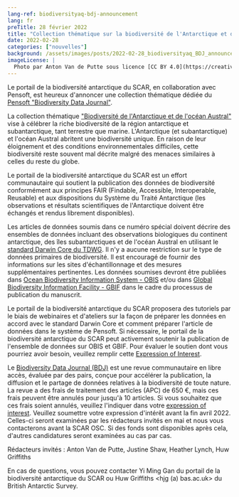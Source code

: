 ```yaml
---
lang-ref: biodiversityaq-bdj-announcement
lang: fr
preTitle: 28 février 2022
title: "Collection thématique sur la biodiversité de l'Antarctique et de l'océan Austral - Biodiversity Data Journal"
date: 2022-02-28
categories: ["nouvelles"]
background: /assets/images/posts/2022-02-28_biodiversityaq_BDJ_announcement.jpg
imageLicense: |
  Photo par Anton Van de Putte sous licence [CC BY 4.0](https://creativecommons.org/licenses/by/4.0/)
---
```


Le portail de la biodiversité antarctique du SCAR, en collaboration avec Pensoft, est heureux d'annoncer une collection thématique dédiée du [Pensoft "Biodiversity Data Journal"](https://bdj.pensoft.net/).

La collection thématique ["Biodiversité de l'Antarctique et de l'océan Austral"](https://bdj.pensoft.net/topical_collection/143/) vise à célébrer la riche biodiversité de la région antarctique et subantarctique, tant terrestre que marine. L'Antarctique (et subantarctique) et l'océan Austral abritent une biodiversité unique. En raison de leur éloignement et des conditions environnementales difficiles, cette biodiversité reste souvent mal décrite malgré des menaces similaires à celles du reste du globe.

Le portail de la biodiversité antarctique du SCAR est un effort communautaire qui soutient la publication des données de biodiversité conformément aux principes FAIR (Findable, Accessible, Interoperable, Reusable) et aux dispositions du Système du Traité Antarctique (les observations et résultats scientifiques de l'Antarctique doivent être échangés et rendus librement disponibles).

Les articles de données soumis dans ce numéro spécial doivent décrire des ensembles de données incluant des observations biologiques du continent antarctique, des îles subantarctiques et de l'océan Austral en utilisant le [standard Darwin Core du TDWG](https://dwc.tdwg.org/). Il n'y a aucune restriction sur le type de données primaires de biodiversité. Il est encouragé de fournir des informations sur les sites d'échantillonnage et des mesures supplémentaires pertinentes. Les données soumises devront être publiées dans [Ocean Biodiversity Information System - OBIS](http://www.obis.org/) et/ou dans [Global Biodiversity Information Facility - GBIF](http://www.gbif.org/) dans le cadre du processus de publication du manuscrit.

Le portail de la biodiversité antarctique du SCAR proposera des tutoriels par le biais de webinaires et d'ateliers sur la façon de préparer les données en accord avec le standard Darwin Core et comment préparer l'article de données dans le système de Pensoft. Si nécessaire, le portail de la biodiversité antarctique du SCAR peut activement soutenir la publication de l'ensemble de données sur OBIS et GBIF. Pour évaluer le soutien dont vous pourriez avoir besoin, veuillez remplir cette [Expression of Interest](https://forms.gle/zddVfPt3Bj7sZ4ya7).

Le [Biodiversity Data Journal (BDJ)](https://bdj.pensoft.net/) est une revue communautaire en libre accès, évaluée par des pairs, conçue pour accélérer la publication, la diffusion et le partage de données relatives à la biodiversité de toute nature. La revue a des frais de traitement des articles (APC) de 650 €, mais ces frais peuvent être annulés pour jusqu'à 10 articles. Si vous souhaitez que ces frais soient annulés, veuillez l'indiquer dans votre [expression of interest](https://forms.gle/zddVfPt3Bj7sZ4ya7). Veuillez soumettre votre expression d'intérêt avant la fin avril 2022. Celles-ci seront examinées par les rédacteurs invités en mai et nous vous contacterons avant la SCAR OSC. Si des fonds sont disponibles après cela, d'autres candidatures seront examinées au cas par cas.

Rédacteurs invités :
Anton Van de Putte, Justine Shaw, Heather Lynch, Huw Griffiths

En cas de questions, vous pouvez contacter Yi Ming Gan du portail de la biodiversité antarctique du SCAR ou Huw Griffiths <hjg (a) bas.ac.uk> du British Antarctic Survey.

